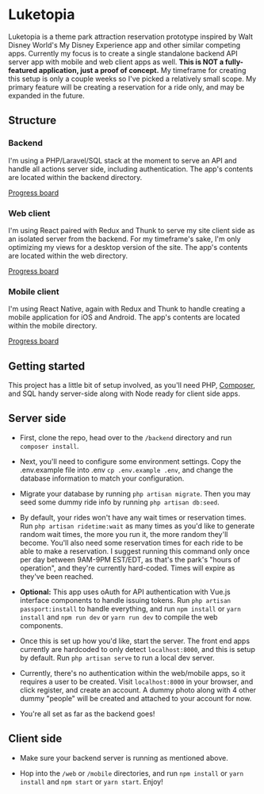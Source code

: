 # Luketopia
Luketopia is a theme park attraction reservation prototype inspired by Walt Disney World's My Disney Experience app and other similar competing apps. Currently my focus is to create a single standalone backend API server app with mobile and web client apps as well. **This is NOT a fully-featured application, just a proof of concept.** My timeframe for creating this setup is only a couple weeks so I've picked a relatively small scope. My primary feature will be creating a reservation for a ride only, and may be expanded in the future.

## Structure

### Backend
I'm using a PHP/Laravel/SQL stack at the moment to serve an API and handle all actions server side, including authentication. The app's contents are located within the backend directory.

[Progress board](https://github.com/LukeBillington/Luketopia/projects/2)

### Web client
I'm using React paired with Redux and Thunk to serve my site client side as an isolated server from the backend. For my timeframe's sake, I'm only optimizing my views for a desktop version of the site. The app's contents are located within the web directory.

[Progress board](https://github.com/LukeBillington/Luketopia/projects/3)

### Mobile client
I'm using React Native, again with Redux and Thunk to handle creating a mobile application for iOS and Android. The app's contents are located within the mobile directory.

[Progress board](https://github.com/LukeBillington/Luketopia/projects/4)

## Getting started

This project has a little bit of setup involved, as you'll need PHP,
[Composer](http://getcomposer.org), and SQL handy server-side along with Node
ready for client side apps.

## Server side

+ First, clone the repo, head over to the `/backend` directory and run
`composer install`.

+ Next, you'll need to configure some environment settings. Copy the
.env.example file into .env `cp .env.example .env`, and change the database
information to match your configuration.

+ Migrate your database by running `php artisan migrate`. Then you may seed some
dummy ride info by running `php artisan db:seed`.

+ By default, your rides won't have any wait times or reservation times. Run
`php artisan ridetime:wait` as many times as you'd like to generate random wait
times, the more you run it, the more random they'll become. You'll also need
some reservation times for each ride to be able to make a reservation. I suggest
running this command only once per day between 9AM-9PM EST/EDT, as that's the
park's "hours of operation", and they're currently hard-coded. Times will expire
as they've been reached.

+ **Optional:** This app uses oAuth for API authentication with Vue.js interface
components to handle issuing tokens. Run `php artisan passport:install` to
handle everything, and run  `npm install` or `yarn install` and `npm run dev`
or `yarn run dev` to compile the web components.

+ Once this is set up how you'd like, start the server. The front end apps
currently are hardcoded to only detect `localhost:8000`, and this is setup by
default. Run `php artisan serve` to run a local dev server.

+ Currently, there's no authentication within the web/mobile apps, so it
requires a user to be created. Visit `localhost:8000` in your browser, and click
register, and create an account. A dummy photo along with 4 other dummy "people"
will be created and attached to your account for now.

+ You're all set as far as the backend goes!

## Client side

+ Make sure your backend server is running as mentioned above.

+ Hop into the `/web` or `/mobile` directories, and run `npm install` or
`yarn install` and `npm start` or `yarn start`. Enjoy!

